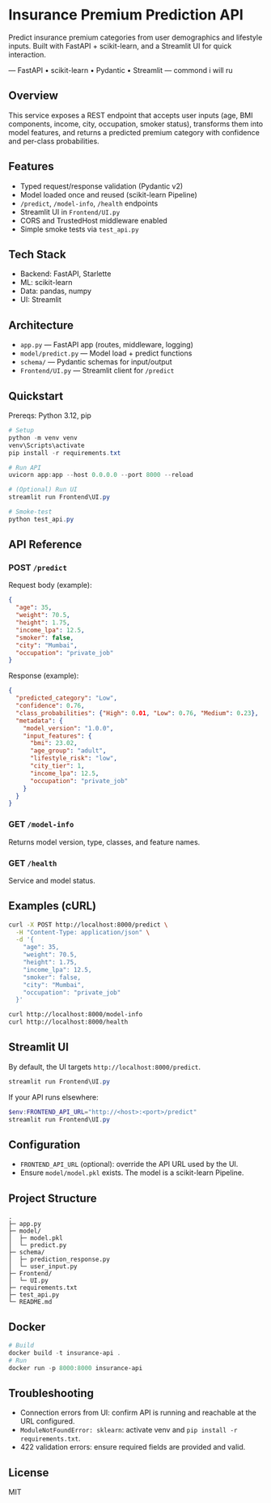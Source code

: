 # Insurance Premium Prediction API

Predict insurance premium categories from user demographics and lifestyle inputs. Built with FastAPI + scikit-learn, and a Streamlit UI for quick interaction.

— FastAPI • scikit-learn • Pydantic • Streamlit —
commond i will ru
## Overview
This service exposes a REST endpoint that accepts user inputs (age, BMI components, income, city, occupation, smoker status), transforms them into model features, and returns a predicted premium category with confidence and per-class probabilities.

## Features
- Typed request/response validation (Pydantic v2)
- Model loaded once and reused (scikit-learn Pipeline)
- `/predict`, `/model-info`, `/health` endpoints
- Streamlit UI in `Frontend/UI.py`
- CORS and TrustedHost middleware enabled
- Simple smoke tests via `test_api.py`

## Tech Stack
- Backend: FastAPI, Starlette
- ML: scikit-learn
- Data: pandas, numpy
- UI: Streamlit

## Architecture
- `app.py` — FastAPI app (routes, middleware, logging)
- `model/predict.py` — Model load + predict functions
- `schema/` — Pydantic schemas for input/output
- `Frontend/UI.py` — Streamlit client for `/predict`

## Quickstart
Prereqs: Python 3.12, pip

```powershell
# Setup
python -m venv venv
venv\Scripts\activate
pip install -r requirements.txt

# Run API
uvicorn app:app --host 0.0.0.0 --port 8000 --reload

# (Optional) Run UI
streamlit run Frontend\UI.py

# Smoke-test
python test_api.py
```

## API Reference
### POST `/predict`
Request body (example):
```json
{
  "age": 35,
  "weight": 70.5,
  "height": 1.75,
  "income_lpa": 12.5,
  "smoker": false,
  "city": "Mumbai",
  "occupation": "private_job"
}
```
Response (example):
```json
{
  "predicted_category": "Low",
  "confidence": 0.76,
  "class_probabilities": {"High": 0.01, "Low": 0.76, "Medium": 0.23},
  "metadata": {
    "model_version": "1.0.0",
    "input_features": {
      "bmi": 23.02,
      "age_group": "adult",
      "lifestyle_risk": "low",
      "city_tier": 1,
      "income_lpa": 12.5,
      "occupation": "private_job"
    }
  }
}
```

### GET `/model-info`
Returns model version, type, classes, and feature names.

### GET `/health`
Service and model status.

## Examples (cURL)
```bash
curl -X POST http://localhost:8000/predict \
  -H "Content-Type: application/json" \
  -d '{
    "age": 35,
    "weight": 70.5,
    "height": 1.75,
    "income_lpa": 12.5,
    "smoker": false,
    "city": "Mumbai",
    "occupation": "private_job"
  }'

curl http://localhost:8000/model-info
curl http://localhost:8000/health
```

## Streamlit UI
By default, the UI targets `http://localhost:8000/predict`.
```powershell
streamlit run Frontend\UI.py
```
If your API runs elsewhere:
```powershell
$env:FRONTEND_API_URL="http://<host>:<port>/predict"
streamlit run Frontend\UI.py
```

## Configuration
- `FRONTEND_API_URL` (optional): override the API URL used by the UI.
- Ensure `model/model.pkl` exists. The model is a scikit-learn Pipeline.

## Project Structure
```
.
├─ app.py
├─ model/
│  ├─ model.pkl
│  └─ predict.py
├─ schema/
│  ├─ prediction_response.py
│  └─ user_input.py
├─ Frontend/
│  └─ UI.py
├─ requirements.txt
├─ test_api.py
└─ README.md
```

## Docker
```powershell
# Build
docker build -t insurance-api .
# Run
docker run -p 8000:8000 insurance-api
```

## Troubleshooting
- Connection errors from UI: confirm API is running and reachable at the URL configured.
- `ModuleNotFoundError: sklearn`: activate venv and `pip install -r requirements.txt`.
- 422 validation errors: ensure required fields are provided and valid.

## License
MIT
